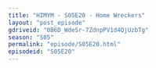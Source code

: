 ```yaml
---
title: "HIMYM - S05E20 - Home Wreckers"
layout: "post_episode"
gdriveid: "0B6D_WdeSr-7ZdnpPV1d4QjUzbTg"
season: "S05"
permalink: "episode/S05E20.html"
episodeid: "S05E20"
---
```

